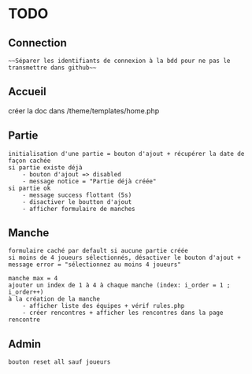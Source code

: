 # TODO
## Connection
    ~~Séparer les identifiants de connexion à la bdd pour ne pas le transmettre dans github~~

## Accueil
créer la doc dans /theme/templates/home.php

## Partie
    initialisation d'une partie = bouton d'ajout + récupérer la date de façon cachée
    si partie existe déjà
        - bouton d'ajout => disabled
        - message notice = "Partie déjà créée"
    si partie ok
        - message success flottant (5s)
        - disactiver le boutton d'ajout
        - afficher formulaire de manches

## Manche
    formulaire caché par default si aucune partie créée
    si moins de 4 joueurs sélectionnés, désactiver le bouton d'ajout +  message error = "sélectionnez au moins 4 joueurs"

    manche max = 4
    ajouter un index de 1 à 4 à chaque manche (index: i_order = 1 ; i_order++)
    à la création de la manche
        - afficher liste des équipes + vérif rules.php
        - créer rencontres + afficher les rencontres dans la page rencontre

## Admin
    bouton reset all sauf joueurs

